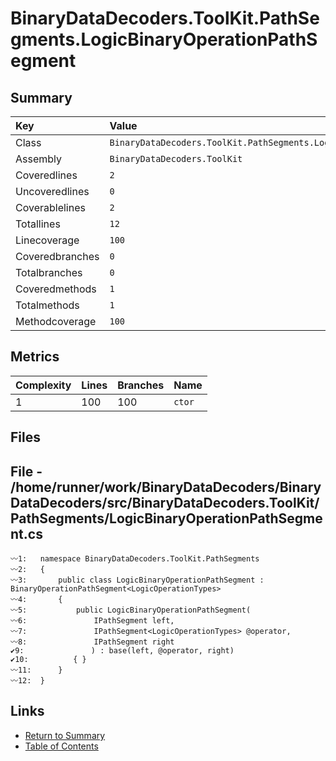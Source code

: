 ﻿# BinaryDataDecoders.ToolKit.PathSegments.LogicBinaryOperationPathSegment

## Summary

| Key             | Value                                                                     |
| :-------------- | :------------------------------------------------------------------------ |
| Class           | `BinaryDataDecoders.ToolKit.PathSegments.LogicBinaryOperationPathSegment` |
| Assembly        | `BinaryDataDecoders.ToolKit`                                              |
| Coveredlines    | `2`                                                                       |
| Uncoveredlines  | `0`                                                                       |
| Coverablelines  | `2`                                                                       |
| Totallines      | `12`                                                                      |
| Linecoverage    | `100`                                                                     |
| Coveredbranches | `0`                                                                       |
| Totalbranches   | `0`                                                                       |
| Coveredmethods  | `1`                                                                       |
| Totalmethods    | `1`                                                                       |
| Methodcoverage  | `100`                                                                     |

## Metrics

| Complexity | Lines | Branches | Name    |
| :--------- | :---- | :------- | :------ |
| 1          | 100   | 100      | `ctor`  |

## Files

## File - /home/runner/work/BinaryDataDecoders/BinaryDataDecoders/src/BinaryDataDecoders.ToolKit/PathSegments/LogicBinaryOperationPathSegment.cs

```CSharp
〰1:   namespace BinaryDataDecoders.ToolKit.PathSegments
〰2:   {
〰3:       public class LogicBinaryOperationPathSegment : BinaryOperationPathSegment<LogicOperationTypes>
〰4:       {
〰5:           public LogicBinaryOperationPathSegment(
〰6:               IPathSegment left,
〰7:               IPathSegment<LogicOperationTypes> @operator,
〰8:               IPathSegment right
✔9:               ) : base(left, @operator, right)
✔10:          { }
〰11:      }
〰12:  }
```

## Links

* [Return to Summary](Summary.md)
* [Table of Contents](../TOC.md)

